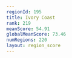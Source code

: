 ```yaml
---
regionId: 195
title: Ivory Coast
rank: 219
meanScore: 54.91
globalMeanScore: 73.46
numRegions: 220
layout: region_score
---
```

